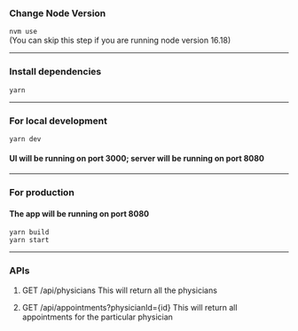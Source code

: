 ### Change Node Version

```nvm use```
<br />(You can skip this step if you are running node version 16.18)

---
### Install dependencies
```yarn```

---
### For local development
```yarn dev```
#### UI will be running on port 3000; server will be running on port 8080


---
### For production
#### The app will be running on port 8080
```yarn build```
<br />```yarn start```

---
### APIs
1. GET /api/physicians
This will return all the physicians

2. GET /api/appointments?physicianId={id}
This will return all appointments for the particular physician
